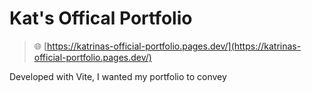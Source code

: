 # Kat's Offical Portfolio

> 🌐 [https://katrinas-official-portfolio.pages.dev/](https://katrinas-official-portfolio.pages.dev/)

Developed with Vite, I wanted my portfolio to convey 
